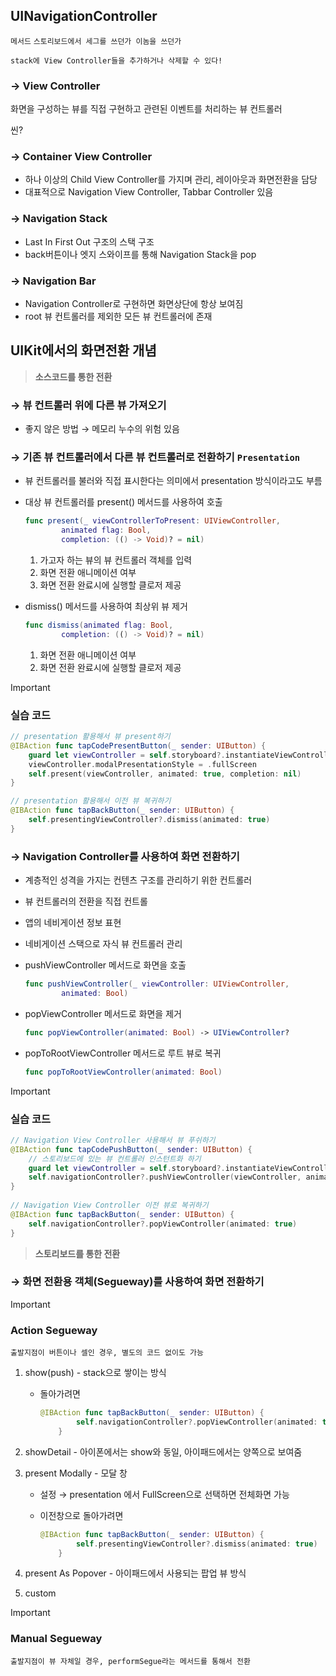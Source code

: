 ## UINavigationController

`메서드` `스토리보드에서 세그를 쓰던가 이놈을 쓰던가`

`stack에 View Controller들을 추가하거나 삭제할 수 있다!`

### → <Content> View Controller

화면을 구성하는 뷰를 직접 구현하고 관련된 이벤트를 처리하는 뷰 컨트롤러

씬?

### → Container View Controller

- 하나 이상의 Child View Controller를 가지며 관리, 레이아웃과 화면전환을 담당
- 대표적으로 Navigation View Controller, Tabbar Controller 있음

### → Navigation Stack

- Last In First Out 구조의 스택 구조
- back버튼이나 엣지 스와이프를 통해 Navigation Stack을 pop

### → Navigation Bar

- Navigation Controller로 구현하면 화면상단에 항상 보여짐
- root 뷰 컨트롤러를 제외한 모든 뷰 컨트롤러에 존재

  

## UIKit에서의 화면전환 개념

  

> **소스코드를 통한 전환**

### → 뷰 컨트롤러 위에 다른 뷰 가져오기

- 좋지 않은 방법 → 메모리 누수의 위험 있음

### → 기존 뷰 컨트롤러에서 다른 뷰 컨트롤러로 전환하기 `Presentation`

- 뷰 컨트롤러를 불러와 직접 표시한다는 의미에서 presentation 방식이라고도 부름
- 대상 뷰 컨트롤러를 present() 메서드를 사용하여 호출
    
    ```Swift
    func present(_ viewControllerToPresent: UIViewController,
    		animated flag: Bool,
    		completion: (() -> Void)? = nil)
    ```
    
    1. 가고자 하는 뷰의 뷰 컨트롤러 객체를 입력
    2. 화면 전환 애니메이션 여부
    3. 화면 전환 완료시에 실행할 클로저 제공
- dismiss() 메서드를 사용하여 최상위 뷰 제거
    
    ```Swift
    func dismiss(animated flag: Bool,
    		completion: (() -> Void)? = nil)
    ```
    
    1. 화면 전환 애니메이션 여부
    2. 화면 전환 완료시에 실행할 클로저 제공

> [!important]
> 
> ### 실습 코드
> 
> ```Swift
> // presentation 활용해서 뷰 present하기
> @IBAction func tapCodePresentButton(_ sender: UIButton) {
>     guard let viewController = self.storyboard?.instantiateViewController(withIdentifier: "CodePresentViewController") else { return }
>     viewController.modalPresentationStyle = .fullScreen
>     self.present(viewController, animated: true, completion: nil)
> }
> 
> // presentation 활용해서 이전 뷰 복귀하기
> @IBAction func tapBackButton(_ sender: UIButton) {
>     self.presentingViewController?.dismiss(animated: true)
> }
> ```

### → Navigation Controller를 사용하여 화면 전환하기

- 계층적인 성격을 가지는 컨텐츠 구조를 관리하기 위한 컨트롤러
- 뷰 컨트롤러의 전환을 직접 컨트롤
- 앱의 네비게이션 정보 표현
- 네비게이션 스택으로 자식 뷰 컨트롤러 관리
- pushViewController 메서드로 화면을 호출
    
    ```Swift
    func pushViewController(_ viewController: UIViewController,
    		animated: Bool)
    ```
    
- popViewController 메서드로 화면을 제거
    
    ```Swift
    func popViewController(animated: Bool) -> UIViewController?
    ```
    
- popToRootViewController 메서드로 루트 뷰로 복귀
    
    ```Swift
    func popToRootViewController(animated: Bool)
    ```
    
      
    

> [!important]
> 
> ### 실습 코드
> 
> ```Swift
> // Navigation View Controller 사용해서 뷰 푸쉬하기
> @IBAction func tapCodePushButton(_ sender: UIButton) {
>     // 스토리보드에 있는 뷰 컨트롤러 인스턴트화 하기
>     guard let viewController = self.storyboard?.instantiateViewController(withIdentifier: "CodePushViewController") else { return }
>     self.navigationController?.pushViewController(viewController, animated: true)
> }
>     
> // Navigation View Controller 이전 뷰로 복귀하기
> @IBAction func tapBackButton(_ sender: UIButton) {
>     self.navigationController?.popViewController(animated: true)
> }
> ```

  

  

> **스토리보드를 통한 전환**

### → 화면 전환용 객체(Segueway)를 사용하여 화면 전환하기

> [!important]
> 
> ### Action Segueway
> 
> `출발지점이 버튼이나 셀인 경우, 별도의 코드 없이도 가능`
> 
> 1. show(push) - stack으로 쌓이는 방식
>     - 돌아가려면
>         
>         ```Swift
>         @IBAction func tapBackButton(_ sender: UIButton) {
>                 self.navigationController?.popViewController(animated: true)
>             }
>         ```
>         
> 2. showDetail - 아이폰에서는 show와 동일, 아이패드에서는 양쪽으로 보여줌
> 3. present Modally - 모달 창
>     - 설정 → presentation 에서 FullScreen으로 선택하면 전체화면 가능
>     - 이전창으로 돌아가려면 
>         
>         ```Swift
>         @IBAction func tapBackButton(_ sender: UIButton) {
>                 self.presentingViewController?.dismiss(animated: true)
>             }
>         ```
>         
> 4. present As Popover - 아이패드에서 사용되는 팝업 뷰 방식
> 5. custom

> [!important]
> 
> ### Manual Segueway
> 
> `출발지점이 뷰 자체일 경우, performSegue라는 메서드를 통해서 전환`